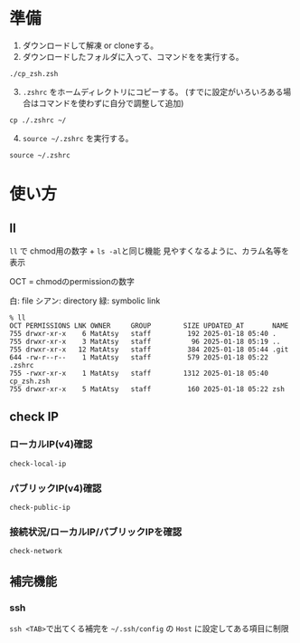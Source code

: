 # 準備
1. ダウンロードして解凍 or cloneする。
2. ダウンロードしたフォルダに入って、コマンドをを実行する。
```
./cp_zsh.zsh
```
3. `.zshrc` をホームディレクトリにコピーする。 (すでに設定がいろいろある場合はコマンドを使わずに自分で調整して追加)
```
cp ./.zshrc ~/
```
  
4. `source ~/.zshrc` を実行する。
```
source ~/.zshrc
```


# 使い方

## ll
`ll` で chmod用の数字 + `ls -al`と同じ機能
見やすくなるように、カラム名等を表示

OCT = chmodのpermissionの数字

白: file
シアン: directory
緑: symbolic link
```
% ll
OCT PERMISSIONS LNK OWNER     GROUP        SIZE UPDATED_AT       NAME
755 drwxr-xr-x    6 MatAtsy   staff         192 2025-01-18 05:40 .
755 drwxr-xr-x    3 MatAtsy   staff          96 2025-01-18 05:19 ..
755 drwxr-xr-x   12 MatAtsy   staff         384 2025-01-18 05:44 .git
644 -rw-r--r--    1 MatAtsy   staff         579 2025-01-18 05:22 .zshrc
755 -rwxr-xr-x    1 MatAtsy   staff        1312 2025-01-18 05:40 cp_zsh.zsh
755 drwxr-xr-x    5 MatAtsy   staff         160 2025-01-18 05:22 zsh
```

## check IP

### ローカルIP(v4)確認 
```
check-local-ip
```

### パブリックIP(v4)確認
```
check-public-ip
```

### 接続状況/ローカルIP/パブリックIPを確認
```
check-network
```


## 補完機能

### ssh
`ssh <TAB>`で出てくる補完を `~/.ssh/config` の `Host` に設定してある項目に制限
